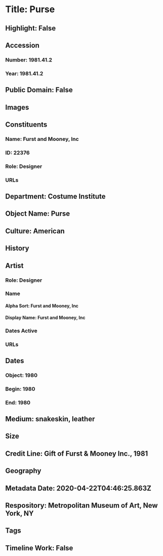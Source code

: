 # Title: Purse
## Highlight: False
## Accession
### Number: 1981.41.2
### Year: 1981.41.2
## Public Domain: False
## Images
## Constituents
### Name: Furst and Mooney, Inc
### ID: 22376
### Role: Designer
### URLs
## Department: Costume Institute
## Object Name: Purse
## Culture: American
## History
## Artist
### Role: Designer
### Name
#### Alpha Sort: Furst and Mooney, Inc
#### Display Name: Furst and Mooney, Inc
### Dates Active
### URLs
## Dates
### Object: 1980
### Begin: 1980
### End: 1980
## Medium: snakeskin, leather
## Size
## Credit Line: Gift of Furst & Mooney Inc., 1981
## Geography
## Metadata Date: 2020-04-22T04:46:25.863Z
## Respository: Metropolitan Museum of Art, New York, NY
## Tags
## Timeline Work: False